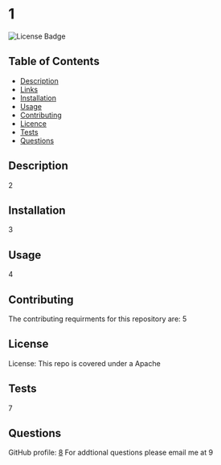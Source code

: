 # 1
![License Badge](https://img.shields.io/badge/License-Apache-blue)
  ## Table of Contents

* [Description](#description)
* [Links](#links)
* [Installation](#installation)
* [Usage](#usage)
* [Contributing](#contributing)
* [Licence](#license)
* [Tests](#tests)
* [Questions](#questions)

## Description
2
## Installation
3
## Usage
4
## Contributing
The contributing requirments for this repository are: 5

## License
  License: This repo is covered under a Apache

## Tests
7
## Questions
GitHub profile: [8](https://github.com/8)
For addtional questions please email me at 9
